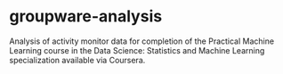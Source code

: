 # groupware-analysis
Analysis of activity monitor data for completion of the Practical Machine Learning course in the Data Science: Statistics and Machine Learning specialization available via Coursera.
